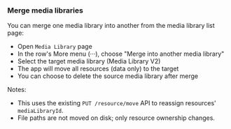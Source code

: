 ### Merge media libraries

You can merge one media library into another from the media library list page:

- Open `Media Library` page
- In the row's More menu (···), choose "Merge into another media library"
- Select the target media library (Media Library V2)
- The app will move all resources (data only) to the target
- You can choose to delete the source media library after merge

Notes:
- This uses the existing `PUT /resource/move` API to reassign resources' `mediaLibraryId`.
- File paths are not moved on disk; only resource ownership changes.

